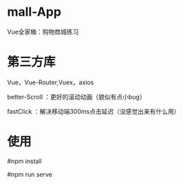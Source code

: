 # mall-App
Vue全家桶：购物商城练习


# 第三方库

Vue，Vue-Router,Vuex，axios

better-Scroll ：更好的滚动动画（貌似有点小bug）

fastClick ：解决移动端300ms点击延迟（没感觉出来有什么用）

# 使用

#npm install

#npm run serve

